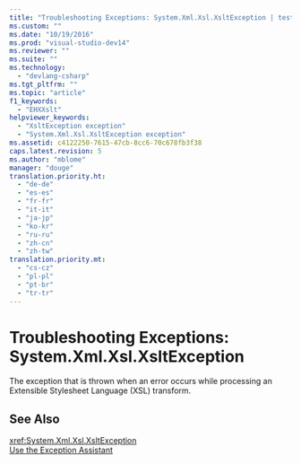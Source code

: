 ```yaml
---
title: "Troubleshooting Exceptions: System.Xml.Xsl.XsltException | testtitle"
ms.custom: ""
ms.date: "10/19/2016"
ms.prod: "visual-studio-dev14"
ms.reviewer: ""
ms.suite: ""
ms.technology: 
  - "devlang-csharp"
ms.tgt_pltfrm: ""
ms.topic: "article"
f1_keywords: 
  - "EHXXslt"
helpviewer_keywords: 
  - "XsltException exception"
  - "System.Xml.Xsl.XsltException exception"
ms.assetid: c4122250-7615-47cb-8cc6-70c678fb3f38
caps.latest.revision: 5
ms.author: "mblome"
manager: "douge"
translation.priority.ht: 
  - "de-de"
  - "es-es"
  - "fr-fr"
  - "it-it"
  - "ja-jp"
  - "ko-kr"
  - "ru-ru"
  - "zh-cn"
  - "zh-tw"
translation.priority.mt: 
  - "cs-cz"
  - "pl-pl"
  - "pt-br"
  - "tr-tr"
---
```

# Troubleshooting Exceptions: System.Xml.Xsl.XsltException
The exception that is thrown when an error occurs while processing an Extensible Stylesheet Language (XSL) transform.  
  
## See Also  
 <xref:System.Xml.Xsl.XsltException>   
 [Use the Exception Assistant](../Topic/How%20to:%20Use%20the%20Exception%20Assistant.md)